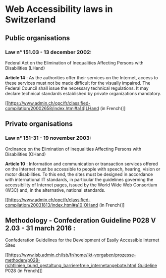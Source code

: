 # Web Accessibility laws in Switzerland
## Public organisations
### Law n° 151.03 - 13 december 2002:
Federal Act on the Elimination of Inequalities Affecting Persons with Disabilities (LHand)

**Article 14** : 
As the authorities offer their services on the Internet, access to these services must not be made difficult for the visually impaired. The Federal Council shall issue the necessary technical regulations. It may declare technical standards established by private organizations mandatory.

[[https://www.admin.ch/opc/fr/classified-compilation/20002658/index.html#a14|LHand (in French)]]


## Private organisations
### Law n° 151-31 - 19 november 2003:
Ordinance on the Elimination of Inequalities Affecting Persons with Disabilities (OHand)

**Article 10** : Information and communication or transaction services offered on the Internet must be accessible to people with speech, hearing, vision or motor disabilities. To this end, the sites must be designed in accordance with international IT standards, in particular the guidelines governing the accessibility of Internet pages, issued by the World Wide Web Consortium (W3C) and, in the alternative, national standards.

[[https://www.admin.ch/opc/fr/classified-compilation/20031813/index.html#a10|OHand (in French)]]
## Methodology - Confederation Guideline P028 V 2.03 - 31 march 2016 :
Confederation Guidelines for the Development of Easily Accessible Internet Sites

[[https://www.isb.admin.ch/isb/fr/home/ikt-vorgaben/prozesse-methoden/p028-richtlinien_bund_gestaltung_barrierefreie_internetangebote.html|Guideline P028 (in French)]]
